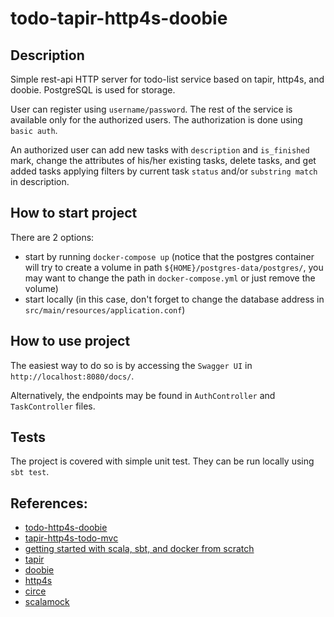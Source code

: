 # todo-tapir-http4s-doobie

## Description

Simple rest-api HTTP server for todo-list service based on tapir, http4s, and doobie. PostgreSQL is used for storage.

User can register using `username/password`. The rest of the service is available only for the authorized users. 
The authorization is done using `basic auth`. 

An authorized user can add new tasks with `description` and `is_finished` mark, change the attributes of
his/her existing tasks, delete tasks, and get added tasks applying filters by current task `status` and/or `substring match` 
in description.

## How to start project

There are 2 options:
- start by running `docker-compose up` (notice that the postgres container will try to create a volume in path `${HOME}/postgres-data/postgres/`, you may want to change the path in `docker-compose.yml` or just remove the volume)
- start locally (in this case, don't forget to change the database address in `src/main/resources/application.conf`)

## How to use project

The easiest way to do so is by accessing the `Swagger UI` in `http://localhost:8080/docs/`.

Alternatively, the endpoints may be found in `AuthController` and `TaskController` files.

## Tests

The project is covered with simple unit test. They can be run locally using `sbt test`.
## References:
- [todo-http4s-doobie](https://github.com/jaspervz/todo-http4s-doobie)
- [tapir-http4s-todo-mvc](https://github.com/hejfelix/tapir-http4s-todo-mvc)
- [getting started with scala, sbt, and docker from scratch](https://yuchen52.medium.com/getting-started-with-docker-scala-sbt-d91f8ac22f5f)
- [tapir](https://tapir.softwaremill.com/en/latest/)
- [doobie](https://tpolecat.github.io/doobie/)
- [http4s](https://http4s.org/)
- [circe](https://circe.github.io/circe/)
- [scalamock](https://scalamock.org/)
